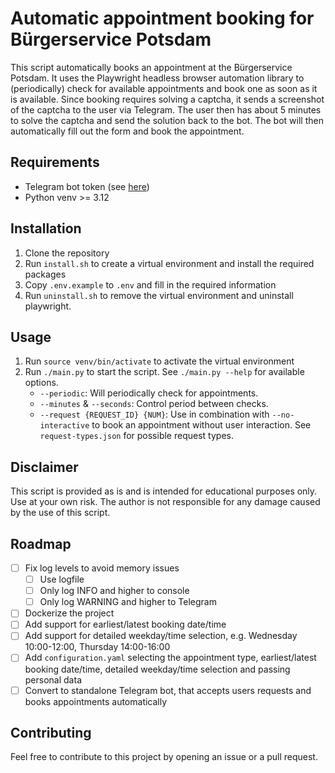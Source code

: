 # Automatic appointment booking for Bürgerservice Potsdam

This script automatically books an appointment at the Bürgerservice Potsdam. It uses the Playwright headless browser automation library to (periodically) check for available appointments and book one as soon as it is available. Since booking requires solving a captcha, it sends a screenshot of the captcha to the user via Telegram. The user then has about 5 minutes to solve the captcha and send the solution back to the bot. The bot will then automatically fill out the form and book the appointment.

## Requirements
- Telegram bot token (see [here](https://core.telegram.org/bots#6-botfather))
- Python venv >= 3.12

## Installation
1. Clone the repository
2. Run `install.sh` to create a virtual environment and install the required packages
3. Copy `.env.example` to `.env` and fill in the required information
4. Run `uninstall.sh` to remove the virtual environment and uninstall playwright.

## Usage
1. Run `source venv/bin/activate` to activate the virtual environment
2. Run `./main.py` to start the script. See `./main.py --help` for available options.
   - `--periodic`: Will periodically check for appointments.
   - `--minutes` & `--seconds`: Control period between checks.
   - `--request {REQUEST_ID} {NUM}`: Use in combination with `--no-interactive` to book an appointment without user interaction. See `request-types.json` for possible request types.

## Disclaimer
This script is provided as is and is intended for educational purposes only. Use at your own risk. The author is not responsible for any damage caused by the use of this script.

## Roadmap
- [ ] Fix log levels to avoid memory issues
  - [ ] Use logfile
  - [ ] Only log INFO and higher to console
  - [ ] Only log WARNING and higher to Telegram
- [ ] Dockerize the project
- [ ] Add support for earliest/latest booking date/time
- [ ] Add support for detailed weekday/time selection, e.g. Wednesday 10:00-12:00, Thursday 14:00-16:00
- [ ] Add `configuration.yaml` selecting the appointment type, earliest/latest booking date/time, detailed weekday/time selection and passing personal data
- [ ] Convert to standalone Telegram bot, that accepts users requests and books appointments automatically

## Contributing
Feel free to contribute to this project by opening an issue or a pull request.
